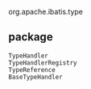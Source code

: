 org.apache.ibatis.type
## package
```
TypeHandler
TypeHandlerRegistry
TypeReference
BaseTypeHandler
```